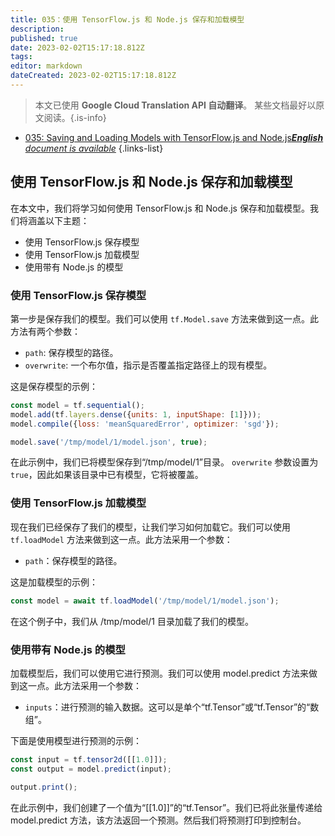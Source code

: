 ```yaml
---
title: 035：使用 TensorFlow.js 和 Node.js 保存和加载模型
description: 
published: true
date: 2023-02-02T15:17:18.812Z
tags: 
editor: markdown
dateCreated: 2023-02-02T15:17:18.812Z
---
```


> 本文已使用 **Google Cloud Translation API 自动翻译**。
某些文档最好以原文阅读。{.is-info}



- [035: Saving and Loading Models with TensorFlow.js and Node.js***English** document is available*](/en/Knowledge-base/TensorFlow-js/Learning/035-saving-and-loading-models-with-tensorflow-js-and-node-js)
{.links-list}


## 使用 TensorFlow.js 和 Node.js 保存和加载模型

在本文中，我们将学习如何使用 TensorFlow.js 和 Node.js 保存和加载模型。我们将涵盖以下主题：

- 使用 TensorFlow.js 保存模型
- 使用 TensorFlow.js 加载模型
- 使用带有 Node.js 的模型

### 使用 TensorFlow.js 保存模型

第一步是保存我们的模型。我们可以使用 `tf.Model.save` 方法来做到这一点。此方法有两个参数：

- `path`: 保存模型的路径。
- `overwrite`: 一个布尔值，指示是否覆盖指定路径上的现有模型。

这是保存模型的示例：

```javascript
const model = tf.sequential();
model.add(tf.layers.dense({units: 1, inputShape: [1]}));
model.compile({loss: 'meanSquaredError', optimizer: 'sgd'});

model.save('/tmp/model/1/model.json', true);
```

在此示例中，我们已将模型保存到“/tmp/model/1”目录。 `overwrite` 参数设置为 `true`，因此如果该目录中已有模型，它将被覆盖。

### 使用 TensorFlow.js 加载模型

现在我们已经保存了我们的模型，让我们学习如何加载它。我们可以使用 `tf.loadModel` 方法来做到这一点。此方法采用一个参数：

- `path`：保存模型的路径。

这是加载模型的示例：

```javascript
const model = await tf.loadModel('/tmp/model/1/model.json');
```

在这个例子中，我们从 /tmp/model/1 目录加载了我们的模型。

### 使用带有 Node.js 的模型

加载模型后，我们可以使用它进行预测。我们可以使用 model.predict 方法来做到这一点。此方法采用一个参数：

- `inputs`：进行预测的输入数据。这可以是单个“tf.Tensor”或“tf.Tensor”的“数组”。

下面是使用模型进行预测的示例：

```javascript
const input = tf.tensor2d([[1.0]]);
const output = model.predict(input);

output.print();
```

在此示例中，我们创建了一个值为“[[1.0]]”的“tf.Tensor”。我们已将此张量传递给 model.predict 方法，该方法返回一个预测。然后我们将预测打印到控制台。